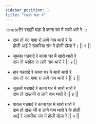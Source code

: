 ```yaml
---
sidebar_position: 1
title: "रखड़ी घड़ा दे"
---
```


:::noteटेर
रखड़ी घड़ा दे काना घर मै सारो थारे रे
:::

- दाम तो नंद बाबा रो लागे नाम थारो रे के <br/>
  होली आई रे सावरिया संग मे होली खेला रे। || १ ||

- जुमका गड़वादे रे काना घर मै सारो थारो रे <br/>
  दाम तो यशोदा रा लागे नाम थारो रे || २ ||

- हार गडवादे रे काना घर मे सारो थारो रे <br/>
  दाम तो नंद बाबा रा लागे नाम थारो रे || ३ ||

- चुड़लो गडवादे रे काना घर मे सारो थारो रे <br/>
  दाम तो दाऊजी रा लागे नाम थारो रे || ४ ||

- पायल गडवादे रे काना घर मे सारो थारो रे <br/>
  दाम तो दाऊ जी रा लागे नाम थारो रे के होली <br/>
  आई रे सावरीया संग मे होली खेला रे || ५ ||
